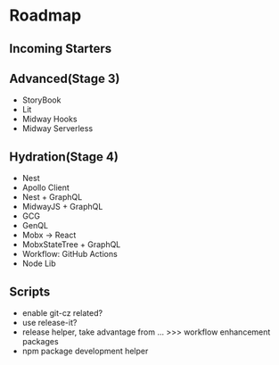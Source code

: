 # Roadmap

## Incoming Starters

## Advanced(Stage 3)

- StoryBook
- Lit
- Midway Hooks
- Midway Serverless

## Hydration(Stage 4)

- Nest
- Apollo Client
- Nest + GraphQL
- MidwayJS + GraphQL
- GCG
- GenQL
- Mobx -> React
- MobxStateTree + GraphQL
- Workflow: GitHub Actions
- Node Lib

## Scripts

- enable git-cz related?
- use release-it?
- release helper, take advantage from ... >>> workflow enhancement packages
- npm package development helper

